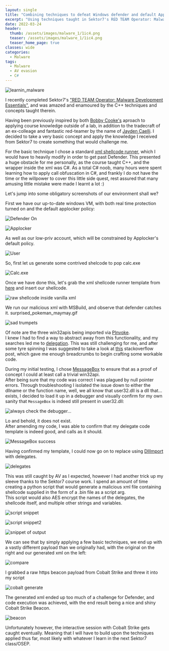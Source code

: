 ```yaml
---
layout: single
title: "Combining techniques to defeat Windows defender and default Applocker rules"
excerpt: "Using techniques taught in Sektor7's RED TEAM Operator: Malware Development Essentials"
date: 2022-03-24
header:
  thumb: /assets/images/malware_1/1ic4.png
  teaser: /assets/images/malware_1/1ic4.png
  teaser_home_page: true
classes: wide
categories:
  - Malware
tags:
  - Malware
  - AV evasion
  - C#
---
```



![learnin_malware](/assets/images/malware_1/1ic4.png)


I recently completed Sektor7's ["RED TEAM Operator: Malware Development Essentials"](https://institute.sektor7.net/red-team-operator-malware-development-essentials), and was amazed and enamoured by the C++ techniques and concepts taught therein.  

Having been previously inspired by both [Bobby Cooke's](https://0xboku.com/) aproach to applying course knowledge outside of a lab, in addition to the tradecraft of an ex-colleage and fantastic red-teamer by the name of [Jayden Caelli](https://au.linkedin.com/in/jayden-caelli-849129171). I decided to take a very basic concept and apply the knowledge I received from Sektor7 to create something that would challenge me.  

For the basic technique I chose a standard [xml shellcode runner](https://www.ired.team/offensive-security/code-execution/using-msbuild-to-execute-shellcode-in-c), which I would have to heavily modify in order to get past Defender. This presented a huge obstacle for me personally, as the course taught C++, and the wrapper inside the xml was C#. As a total C# noob, many hours were spent learning how to apply call obfuscation in C#, and frankly I do not have the time or the willpower to cover this little side quest, rest assured that many amusing little mistake were made I learnt a lot :)  

Let's jump into some obligatory screenshots of our environment shall we?  

First we have our up-to-date windows VM, with both real time protection turned on and the default applocker policy:  

![Defender On](/assets/images/malware_1/defender-on.png)  

![Applocker](/assets/images/malware_1/applocker.png)  

As well as our low-priv account, which will be constrained by Applocker's default policy.  

![User](/assets/images/malware_1/user.png)  

So, first let us generate some contrived shelcode to pop calc.exe  

![Calc.exe](/assets/images/malware_1/calc-shellcode.png)

Once we have done this, let's grab the xml shellcode runner template from [here](https://www.ired.team/offensive-security/code-execution/using-msbuild-to-execute-shellcode-in-c) and insert our shellcode.  

![raw shellcode inside vanilla xml](/assets/images/malware_1/non-obfuscated.png)  

We run our malicious xml with MSBuild, and observe that defender catches it. surprised_pokeman_maymay.gif  

![sad trumpets](/assets/images/malware_1/non-obfuscated-result.png)  

Of note are the three win32apis being imported via [PInvoke](https://docs.microsoft.com/en-us/archive/msdn-magazine/2003/july/net-column-calling-win32-dlls-in-csharp-with-p-invoke).  
I knew I had to find a way to abstract away from this functionality, and my searches led me to [delegation](https://docs.microsoft.com/en-us/dotnet/csharp/programming-guide/delegates/). This was still challenging for me, and after some tyre spinning I was suggested to take a look at [this](https://stackoverflow.com/questions/48969793/how-to-load-dll-dynamically-and-pass-get-value-to-it) stackoverflow post, which gave me enough breadcrumbs to begin crafting some workable code.  

During my initial testing, I chose [MessageBox](https://docs.microsoft.com/en-us/dotnet/api/system.windows.forms.messagebox?view=windowsdesktop-6.0) to ensure that as a proof of concept I could at least call a trivial win32api.  
After being sure that my code was correct I was plagued by null pointer errors. Through troubleshooting I isolated the issue down to either the dllname or the function name, well, we all know that user32.dll is a dll that... exists, I decided to load it up in a debugger and visually confirm for my own sanity that `MessageBox` is indeed still present in user32.dll:  

![always check the debugger...](/assets/images/malware_1/MessageBox-ftw.png)  

Lo and behold, it does not exist.  
After amending my code, I was able to confirm that my delegate code template is indeed good, and calls as it should.  

![MessageBox success](/assets/images/malware_1/messagebox-called-with-working-code.png)  
 

Having confirmed my template, I could now go on to replace using [DllImport](https://docs.microsoft.com/en-us/dotnet/api/system.runtime.interopservices.dllimportattribute?view=net-6.0) with delegates.  

![delegates](/assets/images/malware_1/Converted-calls.png)

This was still caught by AV as I expected, however I had another trick up my sleeve thanks to the Sektor7 course work. I spend an amount of time creating a python script that would generate a malicious xml file containing shellcode supplied in the form of a .bin file as a script arg.  
This script would also AES encrypt the names of the delegates, the shellcode itself, and multiple other strings and variables.  

![script snippet](/assets/images/malware_1/python-script.png)  

![script snippet2](/assets/images/malware_1/python-script2.png)  

![snippet of output](/assets/images/malware_1/Snippet-of-obfuscated-xml.png)  

We can see that by simply applying a few basic techniques, we end up with a vastly different payload than we originally had, with the original on the right and our generated xml on the left:  

![compare](/assets/images/malware_1/xml-compare.png)  

I grabbed a raw https beacon payload from Cobalt Strike and threw it into my script

![cobalt generate](/assets/images/malware_1/python-script-cobalt.png)  

The generated xml ended up too much of a challenge for Defender, and code execution was achieved, with the end result being a nice and shiny Cobalt Strike Beacon.  

![beacon](/assets/images/malware_1/cobalt-strike-beacon.png)  

Unfortunately however, the interactive session with Cobalt Strike gets caught eventually. Meaning that I will have to build upon the techniques applied thus far, most likely with whatever I learn in the next Sektor7 class/OSEP.  
